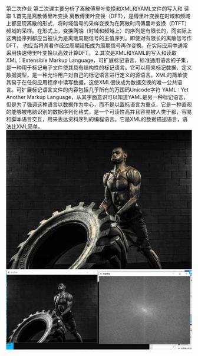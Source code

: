 第二次作业
第二次课主要分析了离散傅里叶变换和XML和YAML文件的写入和
读取
1.首先是离散傅里叶变换
离散傅里叶变换（DFT），是傅里叶变换在时域和频域上都呈现离散的形式，将时域信号的采样变换为在离散时间傅里叶变换（DTFT）频域的采样。在形式上，变换两端（时域和频域上）的序列是有限长的，而实际上这两组序列都应当被认为是离散周期信号的主值序列。即使对有限长的离散信号作DFT，
也应当将其看作经过周期延拓成为周期信号再作变换。在实际应用中通常采用快速傅里叶变换以高效计算DFT。
2.其次是XML和YAML的写入和读取
XML：Extensible Markup Language，可扩展标记语言，标准通用语言的子集，是一种用于标记电子文件使其具有结构性的标记语言。它可以用来标记数据、定义数据类型，是一种允许用户对自己的标记语言进行定义的源语言。XML的简单使其易于在任何应用程序中读写数据，这使XML很快成为数据交换的唯一公共语言。可扩展标记语言文件的内容包括几乎所有的万国码Unicode字符 
YAML : Yet Another Markup Language，从其字面意识可以知道YAML是另一种标记语言，但是为了强调这种语言以数据作为中心，而不是以置标语言为重点，它是一种直观的能够被电脑识别的数据序列化格式，是一个可读性高并且容易被人类于都，容易和脚本语言交互，用来表达资料序列的编程语言。它是XML的数据描述语言，语法比XML简单。
![](.\media\12.jpg)
![](.\media\13.jpg)
